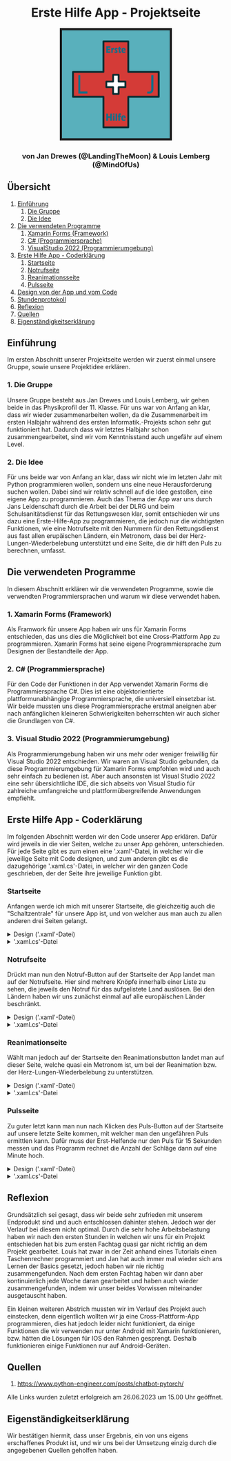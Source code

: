 <h1 align=center>Erste Hilfe App - Projektseite</h1>

<div align=center>
    <img src='images/icon.png', height="250", border="5"></img>
</div>

<h3 align=center>von Jan Drewes (@LandingTheMoon) & 
Louis Lemberg (@MindOfUs)</h3>

## Übersicht

<ol>
    <li>
        <a href="#einfuehrung">Einführung</a>
        <ol>
            <li>
                <a href="#gruppe">Die Gruppe</a>
            </li>
            <li>
                <a href="#idee">Die Idee</a>
            </li>
        </ol>
    </li>
    <li>
        <a href="#programme">Die verwendeten Programme</a>
        <ol>
            <li>
                <a href="#xamarin">Xamarin Forms (Framework)</a>
            </li>
            <li>
                <a href="#c#">C# (Programmiersprache)</a>
            </li>
            <li>
                <a href="#visualstudio">VisualStudio 2022 (Programmierumgebung)</a>
            </li>
        </ol>
    </li>
    <li>
        <a href="#firstaid">Erste Hilfe App - Coderklärung</a>
        <ol>
            <li>
                <a href="#mainpage">Startseite</a>
            </li>
            <li>
                <a href="#notruf">Notrufseite</a>
            </li>
            <li>
                <a href="#reanimation">Reanimationsseite</a>
            </li>
            <li>
                <a href="#puls">Pulsseite</a>
            </li>
        </ol>
    </li>
    <li>
        <a href="Design von der App.md">Design von der App und vom Code</a>
    </li>
    <li>
        <a href="Stundenprotokoll.md">Stundenprotokoll</a>
    </li>
    <li>
        <a href="#reflex">Reflexion</a>
    </li>
    <li>
        <a href="#sources">Quellen</a>
    </li>
    <li>
        <a href="#eigen">Eigenständigkeitserklärung</a>
    </li>
</ol>

## Einführung <a name="einfuehrung"></a>

Im ersten Abschnitt unserer Projektseite werden wir zuerst einmal unsere Gruppe, sowie unsere Projektidee erklären.

### 1. Die Gruppe <a name="gruppe"></a>

Unsere Gruppe besteht aus Jan Drewes und Louis Lemberg, wir gehen beide in das Physikprofil der 11. Klasse. Für uns war von Anfang an klar, dass wir wieder zusammenarbeiten wollen, da die Zusammenarbeit im ersten Halbjahr während des ersten Informatik.-Projekts schon sehr gut funktioniert hat. Dadurch dass wir letztes Halbjahr schon zusammengearbeitet, sind wir vom Kenntnisstand auch ungefähr auf einem Level.

### 2. Die Idee <a name="idee"></a>

Für uns beide war von Anfang an klar, dass wir nicht wie im letzten Jahr mit Python programmieren wollen, sondern uns eine neue Herausforderung suchen wollen. Dabei sind wir relativ schnell auf die Idee gestoßen, eine eigene App zu programmieren. Auch das Thema der App war uns durch Jans Leidenschaft durch die Arbeit bei der DLRG und beim Schulsanitätsdienst für das Rettungswesen klar, somit entschieden wir uns dazu eine Erste-Hilfe-App zu programmieren, die jedoch nur die wichtigsten Funktionen, wie eine Notrufseite mit den Nummern für den Rettungsdienst aus fast allen erupäischen Ländern, ein Metronom, dass bei der Herz-Lungen-Wiederbelebung unterstützt und eine Seite, die dir hilft den Puls zu berechnen, umfasst.

## Die verwendeten Programme <a name="programme"></a>

In diesem Abschnitt erklären wir die verwendeten Programme, sowie die verwendten Programmiersprachen und warum wir diese verwendet haben.

### 1. Xamarin Forms (Framework) <a name="xamarin"></a>

Als Framwork für unsere App haben wir uns für Xamarin Forms entschieden, das uns dies die Möglichkeit bot eine Cross-Plattform App zu programmieren. Xamarin Forms hat seine eigene Programmiersprache zum Designen der Bestandteile der App.

### 2. C# (Programmiersprache) <a name="c#"></a>

Für den Code der Funktionen in der App verwendet Xamarin Forms die Programmiersprache C#. Dies ist eine objektorientierte plattformunabhängige Programmiersprache, die universiell einsetzbar ist. Wir beide mussten uns diese Programmiersprache erstmal aneignen aber nach anfänglichen kleineren Schwierigkeiten beherrschten wir auch sicher die Grundlagen von C#.

### 3. Visual Studio 2022 (Programmierumgebung) <a name="visualstudio"></a>

Als Programmierumgebung haben wir uns mehr oder weniger freiwillig für Visual Studio 2022 entschieden. Wir waren an Visual Studio gebunden, da diese Programmierumgebung für Xamarin Forms empfohlen wird und auch sehr einfach zu bedienen ist. Aber auch ansonsten ist Visual Studio 2022 eine sehr übersichtliche IDE, die sich abseits von Visual Studio für zahlreiche umfangreiche und plattformübergreifende Anwendungen empfiehlt.

## Erste Hilfe App - Coderklärung <a name="firstaid"></a>

Im folgenden Abschnitt werden wir den Code unserer App erklären. Dafür wird jeweils in die vier Seiten, welche zu unser App gehören, unterschieden. Für jede Seite gibt es zum einen eine '.xaml'-Datei, in welcher wir die jeweilige Seite mit Code designen, und zum anderen gibt es die dazugehörige '.xaml.cs'-Datei, in welcher wir den ganzen Code geschrieben, der der Seite ihre jeweilige Funktion gibt.

### Startseite <a name="mainpage"></a>

Anfangen werde ich mich mit unserer Startseite, die gleichzeitig auch die "Schaltzentrale" für unsere App ist, und von welcher aus man auch zu allen anderen drei Seiten gelangt.

<details>
<summary>Design ('.xaml'-Datei)</summary>

Genau deshalb ist diese Seite auch sehr simpel gehalten, denn man soll ja im Notfall so schnell wie möglich zu der Funktion gelangen, die man gerade benötigt. Somit besteht die auch nur aus 3 Buttons.

Zu erst einmal haben wir aber die Leiste am oberen Bildschirmrand designt. Diese Leiste ist bereits standardmäßig vorhanden, da wir diese Seite als 'NavigationPage' festgelegt haben. Dazu aber später mehr.

<div align=center>
    <img src='images/code(1).png', border="5", height="8"></img>
</div>

Wir erzeugen zunächst einmal ein Label innerhalb dieser Leiste. Dann geben wir diesem Label ein Inhalt, einen Text, anschließend legen wir für diesen die Größe, die Eigenschaft (also in diesem Fall, dass die Schrift "fett" sein soll) und die Farbe. Danach sagen wir noch wo dieser Text stehen soll, also horizontal am Start (ganz links) des Labels und vertikal in der Mitte vom Label.

Für die 3 Buttons erzeugen wir nun erst einmal eine Tabelle, in welcher die Buttons dann angeordnet werden.

<div align=center>
    <img src='images/code(2).png', border="5"></img>
</div>

Zu aller erst legen wir dafür die Hintergrundfarbe der Tabelle und die Größe der Reihen fest. Dann bestimmen wir viele Reihen und Spalten unsere Tabelle haben soll. In unserem Fall sind es 3 Reihen und 1 Spalte.

<div align=center>
    <img src='images/code(3).png', border="5"></img>
</div>

Der Code für die 3 Buttons sieht jeweils so aus (beispielhaft am Code für den ersten Button). Als erstes sagen wir jeweils, wo in der Tabelle der Button platziert werden soll. Also in der wie vielten Reihe bzw. Spalte, wobei die Zählung jeweils immer bei "0" beginnt. Dann geben wir auch diesem Button wieder einen Text und eine dazugehörige Größe. Außerdem bekommt unser Button auch noch ein Padding von 50px. Daraufhin geben wir dem Button noch einen Namen mit welchem wir dann in anderen Dateien wieder auf diesen Button zugreifen können. Die darauf folgende Zeile erzeugt eine Funktion in der '.xaml.cs'-Datei, welche beim Klicken des Buttons aufgerufen wird. Zu guter letzt geben wir dem Button noch eine Höhe.
</details>

<details>
<summary>'.xaml.cs'-Datei</summary>
Zuerst werden wie bei allen Dateien auch hier erstmal alle Librarys importiert, welche wir für die jeweilige Datei benötigen. In diesem Fall sind das:

<div align=center>
    <img src='images/code(4).png', border="5"></img>
</div>

Darauf folgt der eigentliche Code:

<div align=center>
    <img src='images/code(5).png', border="5"></img>
</div>

Die Zeile 'InitializeComponent();' sorgt dafür, dass alles was wir vorher in der '.xaml'-Datei geschrieben haben, nun auch erzeugt wird. 

Die drei Funktionen danach sind die bereits schon angesprochen, welche nach dem Klicken des jeweiligen Buttons ausgeführt werden. In diesem Fall sorgt der Code innerhalb dieser Funktion einfach nur für das Weiterleiten zur nächsten Seite.

<details>
<summary>Exkurs 'NavigationPage'</summary>
Um dieses Weiterleiten überhaupt möglich zu machen, müssen wir unsere Startseite als 'NavigationPage' festlegen. Dafür mussten wir in die 'App.xaml.cs'-Datei gehen, welche einfach nur dafür sorgt, dass die App überhaupt gestartet wird, und folgende Zeile Code einfügen:

<div align=center>
    <img src='images/code(6).png', border="5"></img>
</div>

Nebenbei haben wir dann auch noch die Farbe und Text von der oben ansässigen Leiste festgelegt, über welche wir bereits schon geredet haben.
</details>
</details>


### Notrufseite <a name="notruf"></a>

Drückt man nun den Notruf-Button auf der Startseite der App landet man auf der Notrufseite. Hier sind mehrere Knöpfe innerhalb einer Liste zu sehen, die jeweils den Notruf für das aufgelistete Land auslösen. Bei den Ländern haben wir uns zunächst einmal auf alle europäischen Länder beschränkt.

<details>
<summary>Design ('.xaml'-Datei)</summary>
Auch auf dieser Seite designen wir zunächst einmal wieder die Leiste am oberen Bildschirmrand. Dabei gehen wir genauso vor wie bei der Startseite, außer dass wir den Text natürlich geändert haben.

Danach fügen wir unserer Seite direkt unter der Leiste eine Searchbar ein, mit welcher man dann auf alle Elemente innerhalb der Liste zugreifen kann.

<div align=center>
    <img src='images/code(7).png', border="5"></img>
</div>

Erstmal geben wir der Searchbar einen Placeholder-Text, welcher angezeigt wird, wenn sich kein Text im Textfeld befindet. Dann legen wir wie bei den Buttons einen Namen fest, um später wieder auf die Liste zugreifen zu können. Um später die Suchfunktion zu ermöglichen, erzeugen wir eine Funktion, wenn sich der Text durch die Eingabe des Users geändert hat. Dann geben wir den Texten sowie dem Cancel-Button, welcher automatisch bei einer Searchbar vorhanden ist, die Farbe weiß.

Im nächsten Schritt erzeugen wir die Liste in welcher später die ganzen Länder und ihre Flaggen enthalten sind.

<details>
<summary>Kompletter Code für die Liste</summary>
<div align=center>
    <img src='images/code(8).png', border="5"></img>
</div>
</details>

Wichtig bei dem Code ist, dass wenn ein Item berührt worden ist (das ganze funktioniert wie bei einem Button), wieder eine Funktion erzeugt und dann aufgerufen wird. Zudem sei zu den zwei Elementen (Image und Label), die innerhalb einer Tabelle, zu einem Item zusammengefasst sind gesagt, dass der Inhalt dieser Elemente noch nicht festgelegt ist sondern gleich erst in der '.xaml.cs'-Datei definiert werden.

</details>

<details>
<summary>'.xaml.cs'-Datei</summary>
Auch bei dieser Seite werden natürlich zuerst einmal die ganzen Librarys importiert und das Grundgerüst für den Code geschaffen.

<div align=center>
    <img src='images/code(9).png', border="5"></img>
</div>

Dies ist der erste Teile vom Code, welcher automatisch beim Öffnen der Seite abgerufen wird. Um dies zu verstehen müssen wir jedoch erstmal wieder einen kleinen Exkurs machen.

<details>
<summary>Exkurs 'Class_Template'</summary>

Denn für das Erzeugen der Liste haben wir auf Grund der hohen Anzahl an Items eine Class erstellt, die uns das Leben vereinfacht beim Einfügen. Die Class sieht wie folgt aus:

<div align=center>
    <img src='images/code(10).png', border="5"></img>
</div>

Sie sorgt dafür, dass wir nur zwei Dinge angeben müssen, nämlich zum einen wie unser Land heißt und zum anderen wo das Programm die Flagge des Landes findet. Mit diesen Informationen wird dann das Item innerhalb der Liste erstellt.

</details>

Damit lässt sich der Code nun leichter verstehen. Zunächst einmal erstellen wir eine 'public'-Variable tempdata, die unsere Liste mit Hilfe unserer Class enthält. Dann erzeugen wir wieder alle Elemente, welche wir in der '.xaml'-Datei definiert haben. Daraufhin erzeugen wir die ganzen Items für unsere Liste mit Hilfe unserer Class_Template. Beispielhaft für alle Items stehen hier nur die Zeilen für Belgien. Die letzte Zeile des Codes sorgt dafür, dass alle Items angezeigt werden sollen.

Nun folgt die Funktion, welche aufgerufen wird, wenn ein Item ausgewählt worden ist.

<div align=center>
    <img src='images/code(11).png', border="5"></img>
</div>

Erst einmal wird das aufgerufene Item als Class_Template (dies wird gemacht, damit wir das Label und das Image getrennt voneinander angucken können) innerhalb einer Variable gespeichert. Dann folgt der eigentliche Code. Es wird anhand des Labels mit dem Ländernamen geguckt, welches Land aufgerufen wurde und dann wird mit Hilfe der internen Funktion von Xamarin Essentials 'PhoneDialer.Open("112");' direkt der Notruf gewählt. 

Hierbei sei erwähnt, dass der Anruf nicht direkt startet sondern sich erstmal nur die normale Telefonapp vom Gerät öffnet. Jedoch ist dann die Nummer bereits schon eingegeben. Dies haben wir so implementiert damit nicht gewollte Anrufe vermieden werden können.

Zu guter letzt folgt nun noch die Funktion der Searchbar, um die Suchfunktion zu ermöglichen.

<div align=center>
    <img src='images/code(12).png', border="5"></img>
</div>

Dafür konvertieren wir den Input vom User erstmal zu einem String und zu nur Kleinbuchstaben. Dies machen wir damit wir später einfach und einheitlich die Suche gewährleisten können. Wenn der Input nun leer ist, dann sollen weiterhin alle Items der Liste angezeigt werden. Falls dies aber nicht der Fall ist, sollen nur die Items bzw. auch nur das einzige Item angezeigt werden, die zu dem Input passen. Die etwas kompliziert aussehende Zeile Code sorgt auch dafür, dass jeweils der erste Buchstabe aus dem Input groß geschrieben wird, somit können wir den Input überhaupt erst mit unseren Items abgleichen.

</details>

### Reanimationseite <a name="reanimation"></a>

Wählt man jedoch auf der Startseite den Reanimationsbutton landet man auf dieser Seite, welche quasi ein Metronom ist, um bei der Reanimation bzw. der Herz-Lungen-Wiederbelebung zu unterstützen.

<details>
<summary>Design ('.xaml'-Datei)</summary>
Auch auf dieser Seite designen wir zunächst wieder die Leiste am oberen Bildschirmrand. Ansonsten ist die Seite sehr simpel gehalten. Die Seite enthält nur zwei Elemente zum einen einen Info-Text, inform eines Buttons, um beim Klicken eine Erklärung zu ermöglichen, und zum anderen einen großen Button, welcher nach dem Klicken auch wieder eine Funktion erzeugt bzw. aufruft.

<div align=center>
    <img src='images/code(13).png', border="5"></img>
</div>

</details>

<details>
<summary>'.xaml.cs'-Datei</summary>
Zunächst einmal werden auch hier wieder die nötigen Librarys importiert und die Elemente aus der Designdatei erzeugt, darüber hinaus definieren wir einige Variablen, welche wir im weiteren Verlauf gebrauchen werden:

```
private int tempo_bpm = 110;
private double interval;
private int i = 0;
```

Beim Klicken das Buttons mit dem Info-Text wird ein PopUp-Fenster erzeugt, welches die Abkürzung HLW erklärt.

<div align=center>
    <img src='images/code(14).png', border="5"></img>
</div>

Es folgt nun die Erklärung für den Code, wenn der große Button auf dieser Seite geklickt wird.

<details>
<summary>Kompletter Code für die Funktion beim Klicken</summary>

<div align=center>
    <img src='images/code(15).png', border="5"></img>
</div>

</details>

Zunächst einmal wird der Intervall festgelegt in welchem Abstand nachher unser Metronom den Ton abspielen soll. Denn dafür brauchen wir einen Wert in Millisekunden. Dann rechnen wir anschließend auf die Variable i einen Wert dazu, um dann zugucken ob nach der Modulo-Operation mit 2 der Wert von i gleich 0 ist. Wenn dies so ist soll, der Button grün bleiben und weiterhin "Start" sagen. Falls dies jedoch nicht der Fall ist, soll der Button rot werden und sich der Text zu "Stop" ändern. Außerdem soll das genannte Metronom starten.

<div align=center>
    <img src='images/code(16).png', border="5"></img>
</div>

Dafür starten wir einen Timer mit Intervall in Millisekunden, welchen wir bereits schon festgelegt haben. Dann soll immer der BeepSound abgespielt werden. Für diese 'playBeepSound'-Funktion verwenden wir den MediaPlayer von Android. Dieser Timer würde nun theoretisch endlos weiter laufen. Deshalb gucken wir zum einen, ob der Text des Buttons "Start" ist, und zum anderen, ob die aktuelle Seite die Startseite ist. In diesen Fällen soll der Timer dann stoppen.s

</details>

### Pulsseite <a name="puls"></a>

Zu guter letzt kann man nun nach Klicken des Puls-Button auf der Startseite auf unsere letzte Seite kommen, mit welcher man den ungefähren Puls ermittlen kann. Dafür muss der Erst-Helfende nur den Puls für 15 Sekunden messen und das Programm rechnet die Anzahl der Schläge dann auf eine Minute hoch.

<details>
<summary>Design ('.xaml'-Datei)</summary>
Auch bei der letzten Seite haben wir zunächst einmal wieder die Leiste angepasst und eine Tabelle erstellt, in welcher wir all unsere Elemente angeordnet haben.

Zum einen haben wir ein Label mit einem kleinen Info-Text. Dann folgt ein selbst erstellter Timer aus einer Anzeige und zwei Buttons für Start und Stop. Dann kommt noch ein Entry-Feld, bei welchem der User nur Zahlen eingeben kann (dafür mussten wir festlegen, dass nur das 'numeric'-Keyboard geöffnet werden soll.). Darunter liegt das Label, in welchem später das Ergebnis der Berechnung erscheint. Ganz unten auf der Seite folgt noch ein Button der alles zurücksetzt.

<details>
<summary>Kompletter Code des Designs</summary>

<div align=center>
    <img src='images/code(17).png', border="5"></img>
</div>

</details>
</details>

<details>
<summary>'.xaml.cs'-Datei</summary>
Wie auch bei den anderen Seiten importieren wir hier auch zunächst die nötigen Librarys und erschaffen die Seite mit allen Elementen aus der '.xaml'-Datei. Weiterführend definieren wir wieder zwei Variablen:

```
private bool TimerRunning = false;
private int seconds = 15;
```

Für den Timer erstellen wir noch eine weitere Variable, die falls der Timer nicht läuft oder die Anzeige gleich 00:00:00 anzeigt falsch ist. Und wenn dies nicht der Fall ist, wird von der Sekunden-Variable immer ein Wert abgezogen, und der Wert wird immer dementsprechend angepasst angezeigt. 

<div align=center>
    <img src='images/code(18).png', border="5"></img>
</div>

Wenn nun der "Start"-Button geklickt wird, wird, sofern der Timer noch nicht läuft, der Timer gestartet und die Variable auf wahr gesetzt. 

<div align=center>
    <img src='images/code(19).png', border="5"></img>
</div>

Beim Blicken des "Stop"-Button wird die 'TimerRunning'-Variable wieder auf False gesetzt, und die Sekunden-Variable, sowie die Anzeige auf ihren Startwert zurückgesetzt.

Wenn der User die Eingabe im Entry-Feld bestätigt, wird ebenfalls eine Funktion abgerufen. Diese speichert zunächst einmal den Inhalt von diesem Feld in einer Variable. Dann wird geguckt, ob der Input entweder leer ist oder ein Bindestrich enthält. In diesem Fall soll nichts ausgrechnet werden, denn dies würde nur zu einem unnötigen Absturz der App führen. Falls keiner dieser beiden Fälle nicht vorhanden ist, wird der Input in eine Zahl verwandelt und dann mit 4 multipliziert, um den Puls für eine Minute zu berechnen. Im Anschluss wird das Ergebnis dann noch in dem dafür vorgesehenen Feld angezeigt.

<div align=center>
    <img src='images/code(20).png', border="5"></img>
</div>

</details>

## Reflexion <a name="reflex"></a>

Grundsätzlich sei gesagt, dass wir beide sehr zufrieden mit unserem Endprodukt sind und auch entschlossen dahinter stehen. Jedoch war der Verlauf bei diesem nicht optimal. Durch die sehr hohe Arbeitsbelastung haben wir nach den ersten Stunden in welchen wir uns für ein Projekt entschieden hat bis zum ersten Fachtag quasi gar nicht richtig an dem Projekt gearbeitet. Louis hat zwar in der Zeit anhand eines Tutorials einen Taschenrechner programmiert und Jan hat auch immer mal wieder sich ans Lernen der Basics gesetzt, jedoch haben wir nie richtig zusammengefunden. Nach dem ersten Fachtag haben wir dann aber kontinuierlich jede Woche daran gearbeitet und haben auch wieder zusammengefunden, indem wir unser beides Vorwissen miteinander ausgetauscht haben. 

Ein kleinen weiteren Abstrich mussten wir im Verlauf des Projekt auch einstecken, denn eigentlich wollten wir ja eine Cross-Plattform-App programmieren, dies hat jedoch leider nicht funktioniert, da einige Funktionen die wir verwenden nur unter Android mit Xamarin funktionieren, bzw. hätten die Lösungen für IOS den Rahmen gesprengt. Deshalb funktionieren einige Funktionen nur auf Android-Geräten.

## Quellen <a name="sources"></a>

<ol>
    <li>
        <a href="https://www.python-engineer.com/posts/chatbot-pytorch/">https://www.python-engineer.com/posts/chatbot-pytorch/</a>
    </li>
</ol>

Alle Links wurden zuletzt erfolgreich am 26.06.2023 um 15.00 Uhr geöffnet.

## Eigenständigkeitserklärung <a name="eigen"></a>

Wir bestätigen hiermit, dass unser Ergebnis, ein von uns eigens erschaffenes Produkt ist, und wir uns bei der Umsetzung einzig durch die angegebenen Quellen geholfen haben.